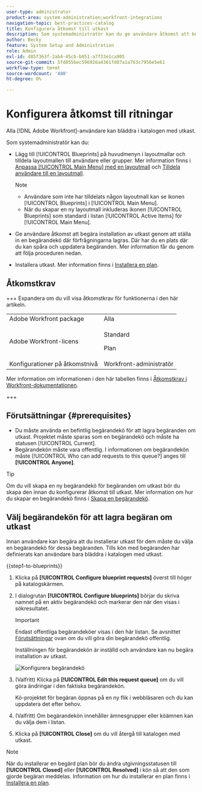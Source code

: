 ```yaml
---
user-type: administrator
product-area: system-administration;workfront-integrations
navigation-topic: best-practices-catalog
title: Konfigurera åtkomst till utkast
description: Som systemadministratör kan du ge användare åtkomst att begära installation av utkast genom att ställa in en begärandekö där förfrågningarna lagras. Där har du en plats där du kan spåra och uppdatera begäranden.
author: Becky
feature: System Setup and Administration
role: Admin
exl-id: d85f363f-2ab4-45cb-b851-a7f33e1ca905
source-git-commit: 5fd855bec596926a4361fd07a1a763c7956e5e61
workflow-type: tm+mt
source-wordcount: '480'
ht-degree: 0%

---
```


# Konfigurera åtkomst till ritningar

Alla [!DNL Adobe Workfront]-användare kan bläddra i katalogen med utkast.

Som systemadministratör kan du:

* Lägg till [!UICONTROL Blueprints] på huvudmenyn i layoutmallar och tilldela layoutmallen till användare eller grupper. Mer information finns i [Anpassa [!UICONTROL Main Menu] med en layoutmall](/help/quicksilver/administration-and-setup/customize-workfront/use-layout-templates/customize-main-menu.md) och [Tilldela användare till en layoutmall](/help/quicksilver/administration-and-setup/customize-workfront/use-layout-templates/assign-users-to-layout-template.md).

  >[!NOTE]
  >
  >* Användare som inte har tilldelats någon layoutmall kan se ikonen [!UICONTROL Blueprints] i [!UICONTROL Main Menu].
  >* När du skapar en ny layoutmall inkluderas ikonen [!UICONTROL Blueprints] som standard i listan [!UICONTROL Active Items] för [!UICONTROL Main Menu].


* Ge användare åtkomst att begära installation av utkast genom att ställa in en begärandekö där förfrågningarna lagras. Där har du en plats där du kan spåra och uppdatera begäranden. Mer information får du genom att följa proceduren nedan.
* Installera utkast. Mer information finns i [Installera en plan](../../administration-and-setup/blueprints/blueprints-install.md).

## Åtkomstkrav

+++ Expandera om du vill visa åtkomstkrav för funktionerna i den här artikeln.

<table style="table-layout:auto"> 
 <col> 
 <col> 
 <tbody> 
  <tr> 
   <td role="rowheader">Adobe Workfront package</td> 
   <td>Alla</td> 
  </tr> 
  <tr> 
   <td role="rowheader">Adobe Workfront-licens</td> 
   <td>
   <p>Standard</p>
   <p>Plan</p></td> 
  </tr> 
  <tr> 
   <td role="rowheader">Konfigurationer på åtkomstnivå</td> 
   <td>Workfront-administratör </td> 
  </tr> 
 </tbody> 
</table>

Mer information om informationen i den här tabellen finns i [Åtkomstkrav i Workfront-dokumentationen](/help/quicksilver/administration-and-setup/add-users/access-levels-and-object-permissions/access-level-requirements-in-documentation.md).

+++

## Förutsättningar {#prerequisites}

* Du måste använda en befintlig begärandekö för att lagra begäranden om utkast. Projektet måste sparas som en begärandekö och måste ha statusen [!UICONTROL Current].
* Begärandekön måste vara offentlig. I informationen om begärandekön måste [!UICONTROL Who can add requests to this queue?] anges till **[!UICONTROL Anyone]**.

>[!TIP]
>
>Om du vill skapa en ny begärandekö för begäranden om utkast bör du skapa den innan du konfigurerar åtkomst till utkast. Mer information om hur du skapar en begärandekö finns i [Skapa en begärandekö](../../manage-work/requests/create-and-manage-request-queues/create-request-queue.md).

## Välj begärandekön för att lagra begäran om utkast

Innan användare kan begära att du installerar utkast för dem måste du välja en begärandekö för dessa begäranden. Tills kön med begäranden har definierats kan användare bara bläddra i katalogen med utkast.

{{step1-to-blueprints}}

1. Klicka på **[!UICONTROL Configure blueprint requests]** överst till höger på katalogskärmen.

   <!--
   <li value="3" data-mc-conditions="QuicksilverOrClassic.Draft mode"> <p>In the <strong>Configure blueprints</strong> dialog, ensure that the <strong>Configure request queues</strong> tab is selected.</p> </li>
   -->

1. I dialogrutan **[!UICONTROL Configure blueprints]** börjar du skriva namnet på en aktiv begärandekö och markerar den när den visas i sökresultatet.

   >[!IMPORTANT]
   >
   >Endast offentliga begärandeköer visas i den här listan. Se avsnittet [Förutsättningar](#prerequisites) ovan om du vill göra din begärandekö offentlig.

   Inställningen för begärandekön är inställd och användare kan nu begära installation av utkast.

   ![Konfigurera begärandekö](assets/Blueprints_access_setup_request_queue.png)

1. (Valfritt) Klicka på **[!UICONTROL Edit this request queue]** om du vill göra ändringar i den faktiska begärandekön.

   Kö-projektet för begäran öppnas på en ny flik i webbläsaren och du kan uppdatera det efter behov.

1. (Valfritt) Om begärandekön innehåller ämnesgrupper eller köämnen kan du välja dem i listan.
1. Klicka på **[!UICONTROL Close]** om du vill återgå till katalogen med utkast.

>[!NOTE]
>
>När du installerar en begärd plan bör du ändra utgivningsstatusen till **[!UICONTROL Closed]** eller **[!UICONTROL Resolved]** i kön så att den som gjorde begäran meddelas. Information om hur du installerar en plan finns i [Installera en plan](../../administration-and-setup/blueprints/blueprints-install.md).
